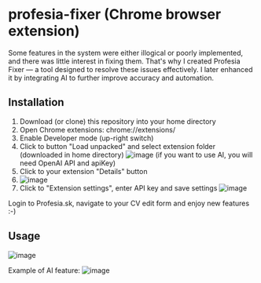 # profesia-fixer (Chrome browser extension)
Some features in the system were either illogical or poorly implemented, and there was little interest in fixing them. That's why I created Profesia Fixer — a tool designed to resolve these issues effectively. I later enhanced it by integrating AI to further improve accuracy and automation.

## Installation

1. Download (or clone) this repository into your home directory
2. Open Chrome extensions: chrome://extensions/
3. Enable Developer mode (up-right switch)
5. Click to button "Load unpacked" and select extension folder (downloaded in home directory)
![image](https://github.com/user-attachments/assets/ed779ad2-aaa9-4b7b-8d9c-21f298b1e1ee) 
(if you want to use AI, you will need OpenAI API and apiKey)
7. Click to your extension "Details" button
8. ![image](https://github.com/user-attachments/assets/d6cca4e4-0f32-4a16-94b3-2bd84f7b8bc2)
9. Click to "Extension settings", enter API key and save settings
![image](https://github.com/user-attachments/assets/3d4a70a9-6b83-4bec-a19a-4d455bcd333c)

Login to Profesia.sk, navigate to your CV edit form and enjoy new features :-)



## Usage

![image](https://github.com/user-attachments/assets/78a15f0e-95fe-4833-af7e-e1b7fd0126fd)

Example of AI feature:
![image](https://github.com/user-attachments/assets/224ebb98-3d3b-474c-81d0-00c8c60d60dd)

